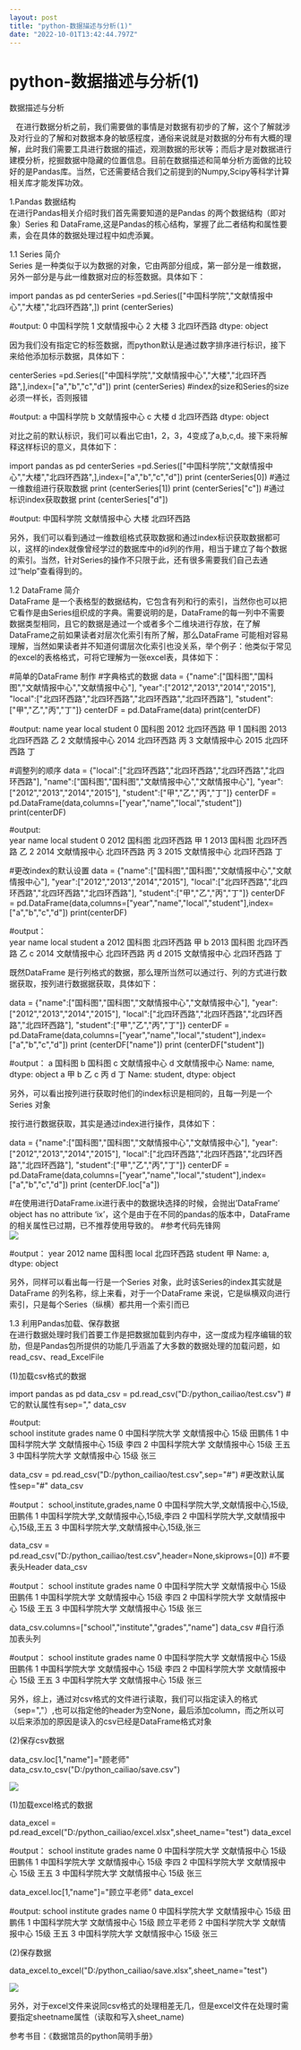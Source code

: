 ```yaml
---
layout: post
title: "python-数据描述与分析(1)"
date: "2022-10-01T13:42:44.797Z"
---
```

python-数据描述与分析(1)
=================

数据描述与分析

   在进行数据分析之前，我们需要做的事情是对数据有初步的了解，这个了解就涉及对行业的了解和对数据本身的敏感程度，通俗来说就是对数据的分布有大概的理解，此时我们需要工具进行数据的描述，观测数据的形状等；而后才是对数据进行建模分析，挖掘数据中隐藏的位置信息。目前在数据描述和简单分析方面做的比较好的是Pandas库。当然，它还需要结合我们之前提到的Numpy,Scipy等科学计算相关库才能发挥功效。

1.Pandas 数据结构  
在进行Pandas相关介绍时我们首先需要知道的是Pandas 的两个数据结构（即对象）Series 和 DataFrame,这是Pandas的核心结构，掌握了此二者结构和属性要素，会在具体的数据处理过程中如虎添翼。

1.1 Series 简介  
Series 是一种类似于以为数据的对象，它由两部分组成，第一部分是一维数据，另外一部分是与此一维数据对应的标签数据。具体如下：

import pandas as pd
centerSeries \=pd.Series(\["中国科学院","文献情报中心","大楼","北四环西路",\])
print (centerSeries)

#output:
0     中国科学院
1    文献情报中心
2        大楼
3     北四环西路
dtype: object

因为我们没有指定它的标签数据，而python默认是通过数字排序进行标识，接下来给他添加标示数据，具体如下：

centerSeries =pd.Series(\["中国科学院","文献情报中心","大楼","北四环西路",\],index=\["a","b","c","d"\])
print (centerSeries) #index的size和Series的size必须一样长，否则报错

#output:
a     中国科学院
b    文献情报中心
c        大楼
d     北四环西路
dtype: object

对比之前的默认标识，我们可以看出它由1，2，3，4变成了a,b,c,d。接下来将解释这样标识的意义，具体如下：

import pandas as pd
centerSeries \=pd.Series(\["中国科学院","文献情报中心","大楼","北四环西路",\],index=\["a","b","c","d"\])
print (centerSeries\[0\])  #通过一维数组进行获取数据
print (centerSeries\[1\])
print (centerSeries\["c"\])  #通过标识index获取数据
print (centerSeries\["d"\])

#output:
中国科学院
文献情报中心
大楼
北四环西路

另外，我们可以看到通过一维数组格式获取数据和通过index标识获取数据都可以，这样的index就像曾经学过的数据库中的id列的作用，相当于建立了每个数据的索引。当然，针对Series的操作不只限于此，还有很多需要我们自己去通过“help”查看得到的。

1.2 DataFrame 简介  
DataFrame 是一个表格型的数据结构，它包含有列和行的索引，当然你也可以把它看作是由Series组织成的字典。需要说明的是，DataFrame的每一列中不需要数据类型相同，且它的数据是通过一个或者多个二维块进行存放，在了解DataFrame之前如果读者对层次化索引有所了解，那么DataFrame 可能相对容易理解，当然如果读者并不知道何谓层次化索引也没关系，举个例子：他类似于常见的excel的表格格式，可将它理解为一张excel表，具体如下：

#简单的DataFrame 制作
#字典格式的数据
data = {"name":\["国科图","国科图","文献情报中心","文献情报中心"\],
        "year":\["2012","2013","2014","2015"\],
       "local":\["北四环西路","北四环西路","北四环西路","北四环西路"\],
       "student":\["甲","乙","丙","丁"\]}
centerDF \= pd.DataFrame(data)
print(centerDF)

#output:
 name  year  local student
0     国科图  2012  北四环西路       甲
1     国科图  2013  北四环西路       乙
2  文献情报中心  2014  北四环西路       丙
3  文献情报中心  2015  北四环西路       丁

#调整列的顺序
data = {"local":\["北四环西路","北四环西路","北四环西路","北四环西路"\],
"name":\["国科图","国科图","文献情报中心","文献情报中心"\],
"year":\["2012","2013","2014","2015"\],
"student":\["甲","乙","丙","丁"\]}
centerDF \= pd.DataFrame(data,columns=\["year","name","local","student"\])
print(centerDF)

#output:   
year    name  local student
0  2012     国科图  北四环西路       甲
1  2013     国科图  北四环西路       乙
2  2014  文献情报中心  北四环西路       丙
3  2015  文献情报中心  北四环西路       丁

#更改index的默认设置
data = {"name":\["国科图","国科图","文献情报中心","文献情报中心"\],
        "year":\["2012","2013","2014","2015"\],
       "local":\["北四环西路","北四环西路","北四环西路","北四环西路"\],
       "student":\["甲","乙","丙","丁"\]}
centerDF \= pd.DataFrame(data,columns=\["year","name","local","student"\],index=\["a","b","c","d"\])
print(centerDF)

#output：   
year    name  local student
a  2012     国科图  北四环西路       甲
b  2013     国科图  北四环西路       乙
c  2014  文献情报中心  北四环西路       丙
d  2015  文献情报中心  北四环西路       丁

既然DataFrame 是行列格式的数据，那么理所当然可以通过行、列的方式进行数据获取，按列进行数据据获取，具体如下：

data = {"name":\["国科图","国科图","文献情报中心","文献情报中心"\],
        "year":\["2012","2013","2014","2015"\],
       "local":\["北四环西路","北四环西路","北四环西路","北四环西路"\],
       "student":\["甲","乙","丙","丁"\]}
centerDF \= pd.DataFrame(data,columns=\["year","name","local","student"\],index=\["a","b","c","d"\])
print (centerDF\["name"\])
print (centerDF\["student"\])

#output：
a       国科图
b       国科图
c    文献情报中心
d    文献情报中心
Name: name, dtype: object
a    甲
b    乙
c    丙
d    丁
Name: student, dtype: object

另外，可以看出按列进行获取时他们的index标识是相同的，且每一列是一个Series 对象

按行进行数据获取，其实是通过index进行操作，具体如下：

data = {"name":\["国科图","国科图","文献情报中心","文献情报中心"\],
        "year":\["2012","2013","2014","2015"\],
       "local":\["北四环西路","北四环西路","北四环西路","北四环西路"\],
       "student":\["甲","乙","丙","丁"\]}
centerDF \= pd.DataFrame(data,columns=\["year","name","local","student"\],index=\["a","b","c","d"\])
print (centerDF.loc\["a"\])

#在使用进行DataFrame.ix进行表中的数据块选择的时候，会抛出’DataFrame’ object has no attribute ‘ix’，这个是由于在不同的pandas的版本中，DataFrame的相关属性已过期，已不推荐使用导致的。
#参考代码先锋网  
![](https://img2022.cnblogs.com/blog/2985474/202210/2985474-20221001182129868-131823595.png)

#output：
year        2012
name         国科图
local      北四环西路
student        甲
Name: a, dtype: object

另外，同样可以看出每一行是一个Series 对象，此时该Series的index其实就是DataFrame 的列名称，综上来看，对于一个DataFrame 来说，它是纵横双向进行索引，只是每个Series（纵横）都共用一个索引而已

1.3 利用Pandas加载、保存数据  
在进行数据处理时我们首要工作是把数据加载到内存中，这一度成为程序编辑的软肋，但是Pandas包所提供的功能几乎涵盖了大多数的数据处理的加载问题，如read\_csv、read\_ExcelFile

(1)加载csv格式的数据

import pandas as pd
data\_csv \= pd.read\_csv("D:/python\_cailiao/test.csv")  #它的默认属性有sep=","
data\_csv

#output:  
school    institute    grades    name
0    中国科学院大学    文献情报中心    15级    田鹏伟
1    中国科学院大学    文献情报中心    15级    李四
2    中国科学院大学    文献情报中心    15级    王五
3    中国科学院大学    文献情报中心    15级    张三

data\_csv = pd.read\_csv("D:/python\_cailiao/test.csv",sep="#")   #更改默认属性sep="#"
data\_csv

#output：
school,institute,grades,name
0    中国科学院大学,文献情报中心,15级,田鹏伟
1    中国科学院大学,文献情报中心,15级,李四
2    中国科学院大学,文献情报中心,15级,王五
3    中国科学院大学,文献情报中心,15级,张三

data\_csv = pd.read\_csv("D:/python\_cailiao/test.csv",header=None,skiprows=\[0\])  #不要表头Header
data\_csv

#output：
school    institute    grades    name
0    中国科学院大学    文献情报中心    15级    田鹏伟
1    中国科学院大学    文献情报中心    15级    李四
2    中国科学院大学    文献情报中心    15级    王五
3    中国科学院大学    文献情报中心    15级    张三

data\_csv.columns=\["school","institute","grades","name"\]
data\_csv  #自行添加表头列

#output：
school    institute    grades    name
0    中国科学院大学    文献情报中心    15级    田鹏伟
1    中国科学院大学    文献情报中心    15级    李四
2    中国科学院大学    文献情报中心    15级    王五
3    中国科学院大学    文献情报中心    15级    张三

另外，综上，通过对csv格式的文件进行读取，我们可以指定读入的格式（sep=","）,也可以指定他的header为空None，最后添加column，而之所以可以后来添加的原因是读入的csv已经是DataFrame格式对象

(2)保存csv数据

data\_csv.loc\[1,"name"\]="顾老师"
data\_csv.to\_csv("D:/python\_cailiao/save.csv")

![](https://img2022.cnblogs.com/blog/2985474/202210/2985474-20221001183500878-1532486300.png)

(1)加载excel格式的数据

data\_excel = pd.read\_excel("D:/python\_cailiao/excel.xlsx",sheet\_name="test")
data\_excel

#output：
school    institute    grades    name
0    中国科学院大学    文献情报中心    15级    田鹏伟
1    中国科学院大学    文献情报中心    15级    李四
2    中国科学院大学    文献情报中心    15级    王五
3    中国科学院大学    文献情报中心    15级    张三

data\_excel.loc\[1,"name"\]="顾立平老师"
data\_excel

#output:
school    institute    grades    name
0    中国科学院大学    文献情报中心    15级    田鹏伟
1    中国科学院大学    文献情报中心    15级    顾立平老师
2    中国科学院大学    文献情报中心    15级    王五
3    中国科学院大学    文献情报中心    15级    张三

(2)保存数据

data\_excel.to\_excel("D:/python\_cailiao/save.xlsx",sheet\_name="test")

![](https://img2022.cnblogs.com/blog/2985474/202210/2985474-20221001183607509-90496518.png)

另外，对于excel文件来说同csv格式的处理相差无几，但是excel文件在处理时需要指定sheetname属性（读取和写入sheet\_name)

参考书目：《数据馆员的python简明手册》